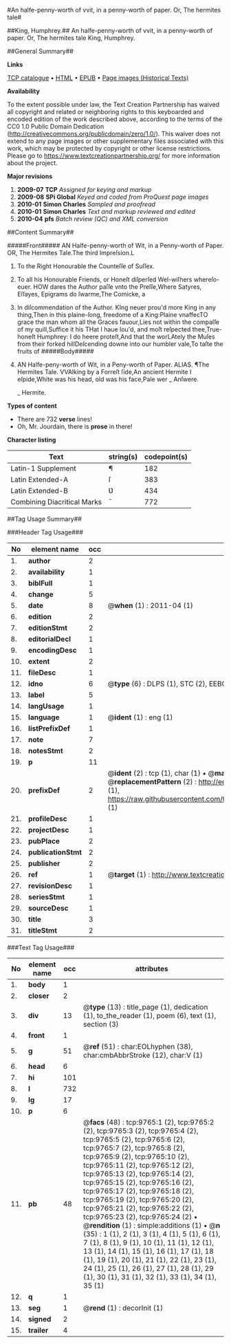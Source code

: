 #An halfe-penny-worth of vvit, in a penny-worth of paper. Or, The hermites tale#

##King, Humphrey.##
An halfe-penny-worth of vvit, in a penny-worth of paper. Or, The hermites tale
King, Humphrey.

##General Summary##

**Links**

[TCP catalogue](http://www.ota.ox.ac.uk/tcp/)  • 
[HTML](http://tei.it.ox.ac.uk/tcp/Texts-HTML/free/A04/A04841.html)  • 
[EPUB](http://tei.it.ox.ac.uk/tcp/Texts-EPUB/free/A04/A04841.epub) • 
[Page images (Historical Texts)](https://historicaltexts.jisc.ac.uk/eebo-99844910e)

**Availability**

To the extent possible under law, the Text Creation Partnership has waived all copyright and related or neighboring rights to this keyboarded and encoded edition of the work described above, according to the terms of the CC0 1.0 Public Domain Dedication (http://creativecommons.org/publicdomain/zero/1.0/). This waiver does not extend to any page images or other supplementary files associated with this work, which may be protected by copyright or other license restrictions. Please go to https://www.textcreationpartnership.org/ for more information about the project.

**Major revisions**

1. __2009-07__ __TCP__ *Assigned for keying and markup*
1. __2009-08__ __SPi Global__ *Keyed and coded from ProQuest page images*
1. __2010-01__ __Simon Charles__ *Sampled and proofread*
1. __2010-01__ __Simon Charles__ *Text and markup reviewed and edited*
1. __2010-04__ __pfs__ *Batch review (QC) and XML conversion*

##Content Summary##

#####Front#####
AN Halfe-penny-worth of Wit, in a Penny-worth of Paper. OR,
The Hermites Tale.The third Impreſsion.L
1. To the Right Honourable the Counteſſe of Suſſex.

1. To all his Honourable Friends, or Honeſt diſperſed
Wel-wiſhers whereſo-euer.
HOW dares the Author paſſe vnto the Preſſe,Where Satyres, Eſſayes, Epigrams do ſwarme,The Comicke, a
1. In diſcommendation of the Author.
KIng neuer prou'd more King in any thing,Then in this plaine-ſong, freedome of a King:Plaine vnaffecTO grace the man whom all the Graces fauour,Lies not within the compaſſe of my quill,Suffice it his THat I haue lou'd, and moſt reſpected thee,True-honeſt Humphrey: I do heere proteſt,And that the worLAtely the Muſes from their forked hillDeſcending downe into our humbler vale,To taſte the fruits of
#####Body#####

1. AN Halfe-peny-worth of Wit, in a Peny-worth of Paper. ALIAS.
¶The Hermites Tale.
VVAlking by a Forreſt ſide,An ancient Hermite I eſpide,White was his head, old was his face,Pale wer
    _ Anſwere.

    _ Hermite.

**Types of content**

  * There are 732 **verse** lines!
  * Oh, Mr. Jourdain, there is **prose** in there!

**Character listing**


|Text|string(s)|codepoint(s)|
|---|---|---|
|Latin-1 Supplement|¶|182|
|Latin Extended-A|ſ|383|
|Latin Extended-B|Ʋ|434|
|Combining             Diacritical Marks|̄|772|

##Tag Usage Summary##

###Header Tag Usage###

|No|element name|occ|attributes|
|---|---|---|---|
|1.|__author__|2||
|2.|__availability__|1||
|3.|__biblFull__|1||
|4.|__change__|5||
|5.|__date__|8| @__when__ (1) : 2011-04 (1)|
|6.|__edition__|2||
|7.|__editionStmt__|2||
|8.|__editorialDecl__|1||
|9.|__encodingDesc__|1||
|10.|__extent__|2||
|11.|__fileDesc__|1||
|12.|__idno__|6| @__type__ (6) : DLPS (1), STC (2), EEBO-CITATION (1), PROQUEST (1), VID (1)|
|13.|__label__|5||
|14.|__langUsage__|1||
|15.|__language__|1| @__ident__ (1) : eng (1)|
|16.|__listPrefixDef__|1||
|17.|__note__|7||
|18.|__notesStmt__|2||
|19.|__p__|11||
|20.|__prefixDef__|2| @__ident__ (2) : tcp (1), char (1)  •  @__matchPattern__ (2) : ([0-9\-]+):([0-9IVX]+) (1), (.+) (1)  •  @__replacementPattern__ (2) : http://eebo.chadwyck.com/downloadtiff?vid=$1&page=$2 (1), https://raw.githubusercontent.com/textcreationpartnership/Texts/master/tcpchars.xml#$1 (1)|
|21.|__profileDesc__|1||
|22.|__projectDesc__|1||
|23.|__pubPlace__|2||
|24.|__publicationStmt__|2||
|25.|__publisher__|2||
|26.|__ref__|1| @__target__ (1) : http://www.textcreationpartnership.org/docs/. (1)|
|27.|__revisionDesc__|1||
|28.|__seriesStmt__|1||
|29.|__sourceDesc__|1||
|30.|__title__|3||
|31.|__titleStmt__|2||


###Text Tag Usage###

|No|element name|occ|attributes|
|---|---|---|---|
|1.|__body__|1||
|2.|__closer__|2||
|3.|__div__|13| @__type__ (13) : title_page (1), dedication (1), to_the_reader (1), poem (6), text (1), section (3)|
|4.|__front__|1||
|5.|__g__|51| @__ref__ (51) : char:EOLhyphen (38), char:cmbAbbrStroke (12), char:V (1)|
|6.|__head__|6||
|7.|__hi__|101||
|8.|__l__|732||
|9.|__lg__|17||
|10.|__p__|6||
|11.|__pb__|48| @__facs__ (48) : tcp:9765:1 (2), tcp:9765:2 (2), tcp:9765:3 (2), tcp:9765:4 (2), tcp:9765:5 (2), tcp:9765:6 (2), tcp:9765:7 (2), tcp:9765:8 (2), tcp:9765:9 (2), tcp:9765:10 (2), tcp:9765:11 (2), tcp:9765:12 (2), tcp:9765:13 (2), tcp:9765:14 (2), tcp:9765:15 (2), tcp:9765:16 (2), tcp:9765:17 (2), tcp:9765:18 (2), tcp:9765:19 (2), tcp:9765:20 (2), tcp:9765:21 (2), tcp:9765:22 (2), tcp:9765:23 (2), tcp:9765:24 (2)  •  @__rendition__ (1) : simple:additions (1)  •  @__n__ (35) : 1 (1), 2 (1), 3 (1), 4 (1), 5 (1), 6 (1), 7 (1), 8 (1), 9 (1), 10 (1), 11 (1), 12 (1), 13 (1), 14 (1), 15 (1), 16 (1), 17 (1), 18 (1), 19 (1), 20 (1), 21 (1), 22 (1), 23 (1), 24 (1), 25 (1), 26 (1), 27 (1), 28 (1), 29 (1), 30 (1), 31 (1), 32 (1), 33 (1), 34 (1), 35 (1)|
|12.|__q__|1||
|13.|__seg__|1| @__rend__ (1) : decorInit (1)|
|14.|__signed__|2||
|15.|__trailer__|4||
